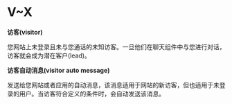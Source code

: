 # V~X

**访客(visitor)**

您网站上未登录且未与您通话的未知访客。一旦他们在聊天组件中与您进行对话，访客就会成为潜在客户(lead)。

**访客自动消息(visitor auto message)**

发送给您网站或者应用的自动消息，该消息适用于网站的新访客，但也适用于未登录的用户。当访客符合定义的条件时，会自动发送该消息。